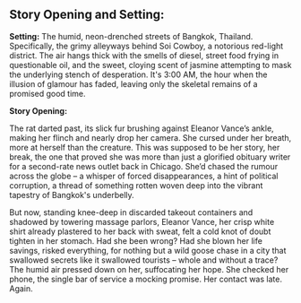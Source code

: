 ## Story Opening and Setting:

**Setting:** The humid, neon-drenched streets of Bangkok, Thailand. Specifically, the grimy alleyways behind Soi Cowboy, a notorious red-light district. The air hangs thick with the smells of diesel, street food frying in questionable oil, and the sweet, cloying scent of jasmine attempting to mask the underlying stench of desperation. It's 3:00 AM, the hour when the illusion of glamour has faded, leaving only the skeletal remains of a promised good time.

**Story Opening:**

The rat darted past, its slick fur brushing against Eleanor Vance’s ankle, making her flinch and nearly drop her camera. She cursed under her breath, more at herself than the creature. This was supposed to be her story, her break, the one that proved she was more than just a glorified obituary writer for a second-rate news outlet back in Chicago. She’d chased the rumour across the globe – a whisper of forced disappearances, a hint of political corruption, a thread of something rotten woven deep into the vibrant tapestry of Bangkok's underbelly.

But now, standing knee-deep in discarded takeout containers and shadowed by towering massage parlors, Eleanor Vance, her crisp white shirt already plastered to her back with sweat, felt a cold knot of doubt tighten in her stomach. Had she been wrong? Had she blown her life savings, risked everything, for nothing but a wild goose chase in a city that swallowed secrets like it swallowed tourists – whole and without a trace? The humid air pressed down on her, suffocating her hope. She checked her phone, the single bar of service a mocking promise. Her contact was late. Again.
